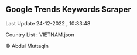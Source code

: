 

## Google Trends Keywords Scraper 
 
Last Update 24-12-2022 , 10:33:48

Country List :
VIETNAM.json



© Abdul Muttaqin 

